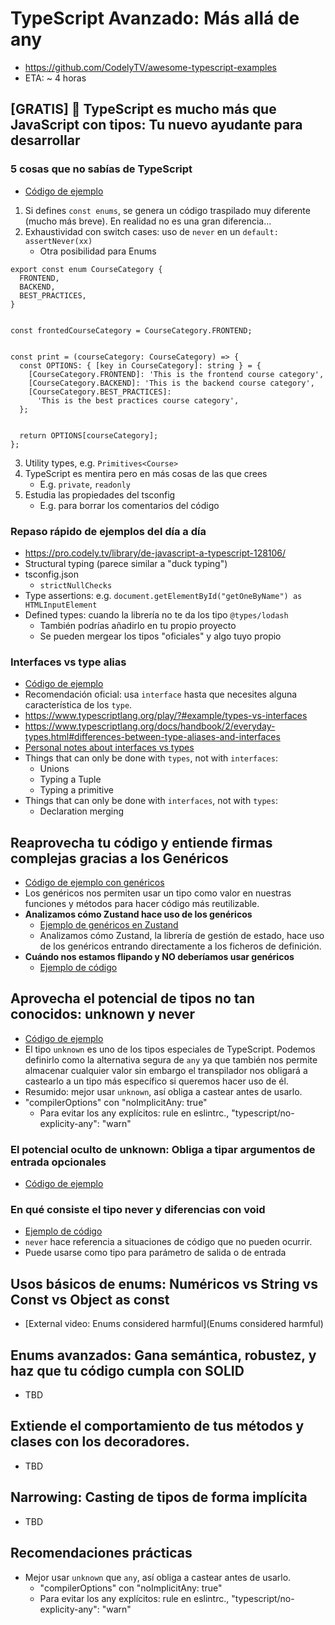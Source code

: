 # TypeScript Avanzado: Más allá de any
- https://github.com/CodelyTV/awesome-typescript-examples
- ETA: ~ 4 horas


## [GRATIS] 🚀 TypeScript es mucho más que JavaScript con tipos: Tu nuevo ayudante para desarrollar

### 5 cosas que no sabías de TypeScript
- [Código de ejemplo](https://github.com/CodelyTV/awesome-typescript-examples/tree/main/src/features-you-do-not-know)
1. Si defines `const enums`, se genera un código traspilado muy diferente (mucho más breve). En realidad no es una gran diferencia...
2. Exhaustividad con switch cases: uso de `never` en un `default: assertNever(xx)`
    - Otra posibilidad para Enums
```
export const enum CourseCategory {
  FRONTEND,
  BACKEND,
  BEST_PRACTICES,
}


const frontedCourseCategory = CourseCategory.FRONTEND;


const print = (courseCategory: CourseCategory) => {
  const OPTIONS: { [key in CourseCategory]: string } = {
    [CourseCategory.FRONTEND]: 'This is the frontend course category',
    [CourseCategory.BACKEND]: 'This is the backend course category',
    [CourseCategory.BEST_PRACTICES]:
      'This is the best practices course category',
  };


  return OPTIONS[courseCategory];
};
```    
3. Utility types, e.g. `Primitives<Course>`
4. TypeScript es mentira pero en más cosas de las que crees
    - E.g. `private`, `readonly`
5. Estudia las propiedades del tsconfig
    - E.g. para borrar los comentarios del código


### Repaso rápido de ejemplos del día a día
- https://pro.codely.tv/library/de-javascript-a-typescript-128106/
- Structural typing (parece similar a "duck typing")
- tsconfig.json
    - `strictNullChecks`
- Type assertions: e.g. `document.getElementById("getOneByName") as HTMLInputElement`
- Defined types: cuando la librería no te da los tipo `@types/lodash`
    - También podrías añadirlo en tu propio proyecto
    - Se pueden mergear los tipos "oficiales" y algo tuyo propio

### Interfaces vs type alias
- [Código de ejemplo](https://github.com/CodelyTV/awesome-typescript-examples/tree/main/src/interface-vs-type)
- Recomendación oficial: usa `interface` hasta que necesites alguna característica de los `type`.
- https://www.typescriptlang.org/play/?#example/types-vs-interfaces
- https://www.typescriptlang.org/docs/handbook/2/everyday-types.html#differences-between-type-aliases-and-interfaces
- [Personal notes about interfaces vs types](https://github.com/islomar/poc-typescript)
- Things that can only be done with `types`, not with `interfaces`:
    - Unions
    - Typing a Tuple
    - Typing a primitive
- Things that can only be done with `interfaces`, not with `types`:
    - Declaration merging


## Reaprovecha tu código y entiende firmas complejas gracias a los Genéricos
- [Código de ejemplo con genéricos](https://github.com/CodelyTV/awesome-typescript-examples/tree/main/src/generics/generics-domain-restrictions-semantics)
- Los genéricos nos permiten usar un tipo como valor en nuestras funciones y métodos para hacer código más reutilizable.
- **Analizamos cómo Zustand hace uso de los genéricos**
    - [Ejemplo de genéricos en Zustand](https://github.com/CodelyTV/awesome-typescript-examples/tree/main/src/generics/zustand)
    - Analizamos cómo Zustand, la librería de gestión de estado, hace uso de los genéricos entrando directamente a los ficheros de definición.
- **Cuándo nos estamos flipando y NO deberíamos usar genéricos**
    - [Ejemplo de código](https://github.com/CodelyTV/awesome-typescript-examples/tree/main/src/generics/premature-abstraction)


## Aprovecha el potencial de tipos no tan conocidos: unknown y never
- [Código de ejemplo](https://github.com/CodelyTV/awesome-typescript-examples/tree/main/src/unknown/ensure-return-type)
- El tipo `unknown` es uno de los tipos especiales de TypeScript. Podemos definirlo como la alternativa segura de `any` ya que también nos permite almacenar cualquier valor sin embargo el transpilador nos obligará a castearlo a un tipo más específico si queremos hacer uso de él.
- Resumido: mejor usar `unknown`, así obliga a castear antes de usarlo.
- "compilerOptions" con "noImplicitAny: true"
    - Para evitar los any explícitos: rule en eslintrc., "typescript/no-explicity-any": "warn"

### El potencial oculto de unknown: Obliga a tipar argumentos de entrada opcionales
- [Código de ejemplo](https://github.com/CodelyTV/awesome-typescript-examples/tree/main/src/unknown/default-generic-value)

### En qué consiste el tipo never y diferencias con void
- [Ejemplo de código](https://github.com/CodelyTV/awesome-typescript-examples/tree/main/src/useful-never)
- `never` hace referencia a situaciones de código que no pueden ocurrir.  
- Puede usarse como tipo para parámetro de salida o de entrada


## Usos básicos de enums: Numéricos vs String vs Const vs Object as const
- [External video: Enums considered harmful](Enums considered harmful)

## Enums avanzados: Gana semántica, robustez, y haz que tu código cumpla con SOLID
- TBD

## Extiende el comportamiento de tus métodos y clases con los decoradores.
- TBD

## Narrowing: Casting de tipos de forma implícita
- TBD


## Recomendaciones prácticas
- Mejor usar `unknown` que `any`, así obliga a castear antes de usarlo.
    - "compilerOptions" con "noImplicitAny: true"
    - Para evitar los any explícitos: rule en eslintrc., "typescript/no-explicity-any": "warn"